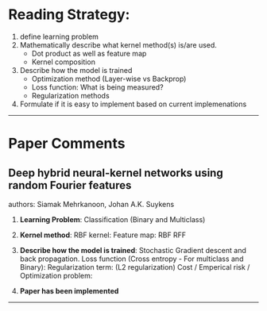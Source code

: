 # Reading Strategy:

1. define learning problem
2. Mathematically describe what kernel method(s) is/are used.
   - Dot product as well as feature map
   - Kernel composition
3. Describe how the model is trained
   - Optimization method (Layer-wise vs Backprop)
   - Loss function: What is being measured?
   - Regularization methods
4. Formulate if it is easy to implement based on current implemenations

-------------------------------------

# Paper Comments

## Deep hybrid neural-kernel networks using random Fourier features
authors: Siamak Mehrkanoon, Johan A.K. Suykens

1. **Learning Problem**: Classification (Binary and Multiclass)
2. **Kernel method**: RBF kernel:
   Feature map: RBF RFF

3. **Describe how the model is trained**: Stochastic Gradient descent and back propagation.
   Loss function (Cross entropy - For multiclass and Binary):
   Regularization term: (L2 regularization)
   Cost / Emperical risk / Optimization problem:

4. **Paper has been implemented**

------------------------------------



